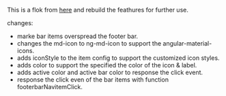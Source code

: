 This is a flok from [here](http://helzgate.github.io/footerbar "FooterBar Doc") and rebuild the feathures for further use.

changes:
- marke bar items overspread the footer bar.
- changes the md-icon to ng-md-icon to support the angular-material-icons.
- adds iconStyle to the item config to support the customized icon styles.
- adds  color to support the specified the color of the icon & label.
- adds active color and active bar color to response the click event.
- response the click even of the bar items with function footerbarNavitemClick.
